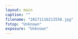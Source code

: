 ```yaml
---
layout: main
caption: ""
filename: "20171116213558.jpg"
fstop: "Unknown"
exposure: "Unknown"
---
```

